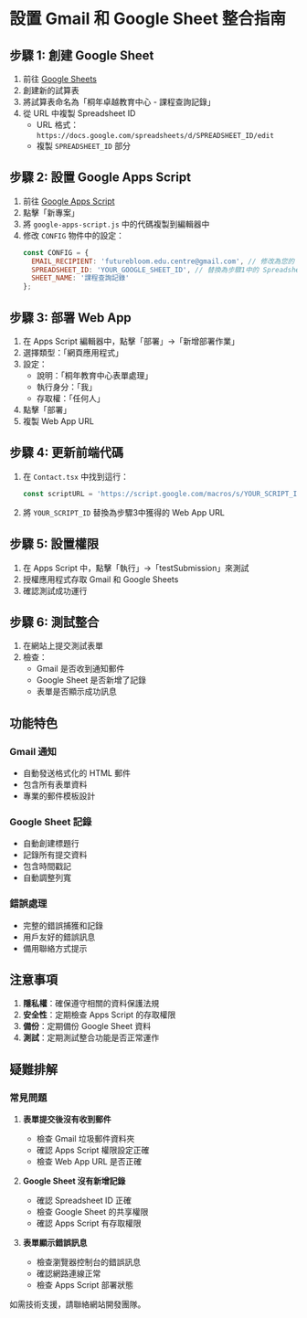 # 設置 Gmail 和 Google Sheet 整合指南

## 步驟 1: 創建 Google Sheet

1. 前往 [Google Sheets](https://sheets.google.com)
2. 創建新的試算表
3. 將試算表命名為「桐年卓越教育中心 - 課程查詢記錄」
4. 從 URL 中複製 Spreadsheet ID
   - URL 格式：`https://docs.google.com/spreadsheets/d/SPREADSHEET_ID/edit`
   - 複製 `SPREADSHEET_ID` 部分

## 步驟 2: 設置 Google Apps Script

1. 前往 [Google Apps Script](https://script.google.com)
2. 點擊「新專案」
3. 將 `google-apps-script.js` 中的代碼複製到編輯器中
4. 修改 `CONFIG` 物件中的設定：
   ```javascript
   const CONFIG = {
     EMAIL_RECIPIENT: 'futurebloom.edu.centre@gmail.com', // 修改為您的 Gmail
     SPREADSHEET_ID: 'YOUR_GOOGLE_SHEET_ID', // 替換為步驟1中的 Spreadsheet ID
     SHEET_NAME: '課程查詢記錄'
   };
   ```

## 步驟 3: 部署 Web App

1. 在 Apps Script 編輯器中，點擊「部署」→「新增部署作業」
2. 選擇類型：「網頁應用程式」
3. 設定：
   - 說明：「桐年教育中心表單處理」
   - 執行身分：「我」
   - 存取權：「任何人」
4. 點擊「部署」
5. 複製 Web App URL

## 步驟 4: 更新前端代碼

1. 在 `Contact.tsx` 中找到這行：
   ```javascript
   const scriptURL = 'https://script.google.com/macros/s/YOUR_SCRIPT_ID/exec';
   ```
2. 將 `YOUR_SCRIPT_ID` 替換為步驟3中獲得的 Web App URL

## 步驟 5: 設置權限

1. 在 Apps Script 中，點擊「執行」→「testSubmission」來測試
2. 授權應用程式存取 Gmail 和 Google Sheets
3. 確認測試成功運行

## 步驟 6: 測試整合

1. 在網站上提交測試表單
2. 檢查：
   - Gmail 是否收到通知郵件
   - Google Sheet 是否新增了記錄
   - 表單是否顯示成功訊息

## 功能特色

### Gmail 通知
- 自動發送格式化的 HTML 郵件
- 包含所有表單資料
- 專業的郵件模板設計

### Google Sheet 記錄
- 自動創建標題行
- 記錄所有提交資料
- 包含時間戳記
- 自動調整列寬

### 錯誤處理
- 完整的錯誤捕獲和記錄
- 用戶友好的錯誤訊息
- 備用聯絡方式提示

## 注意事項

1. **隱私權**：確保遵守相關的資料保護法規
2. **安全性**：定期檢查 Apps Script 的存取權限
3. **備份**：定期備份 Google Sheet 資料
4. **測試**：定期測試整合功能是否正常運作

## 疑難排解

### 常見問題

1. **表單提交後沒有收到郵件**
   - 檢查 Gmail 垃圾郵件資料夾
   - 確認 Apps Script 權限設定正確
   - 檢查 Web App URL 是否正確

2. **Google Sheet 沒有新增記錄**
   - 確認 Spreadsheet ID 正確
   - 檢查 Google Sheet 的共享權限
   - 確認 Apps Script 有存取權限

3. **表單顯示錯誤訊息**
   - 檢查瀏覽器控制台的錯誤訊息
   - 確認網路連線正常
   - 檢查 Apps Script 部署狀態

如需技術支援，請聯絡網站開發團隊。